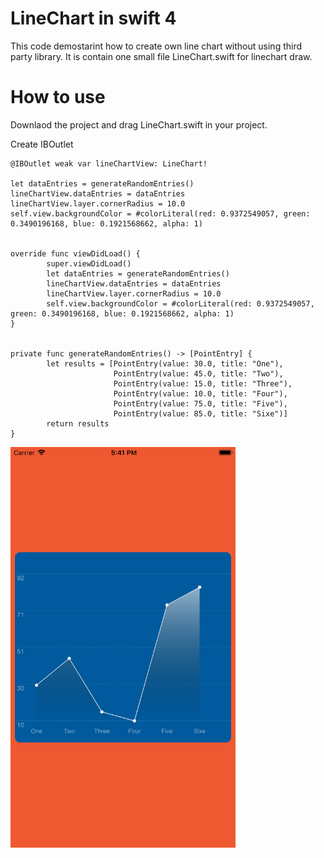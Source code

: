 # LineChart in swift 4
This code demostarint how to create own line chart without using third party library. It is contain one small file LineChart.swift for linechart draw.


# How to use
Downlaod the project and drag LineChart.swift in your project.

Create IBOutlet 

```
@IBOutlet weak var lineChartView: LineChart!

let dataEntries = generateRandomEntries()
lineChartView.dataEntries = dataEntries
lineChartView.layer.cornerRadius = 10.0
self.view.backgroundColor = #colorLiteral(red: 0.9372549057, green: 0.3490196168, blue: 0.1921568662, alpha: 1)


override func viewDidLoad() {
        super.viewDidLoad()
        let dataEntries = generateRandomEntries()
        lineChartView.dataEntries = dataEntries
        lineChartView.layer.cornerRadius = 10.0
        self.view.backgroundColor = #colorLiteral(red: 0.9372549057, green: 0.3490196168, blue: 0.1921568662, alpha: 1)
}


private func generateRandomEntries() -> [PointEntry] {
        let results = [PointEntry(value: 30.0, title: "One"),
                       PointEntry(value: 45.0, title: "Two"),
                       PointEntry(value: 15.0, title: "Three"),
                       PointEntry(value: 10.0, title: "Four"),
                       PointEntry(value: 75.0, title: "Five"),
                       PointEntry(value: 85.0, title: "Sixe")]
        return results
}

```


<img src="linechartdemo.png" alt="Demo Image" width="360"/>

